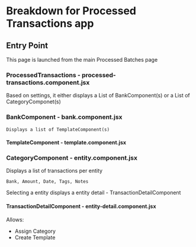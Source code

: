 # Breakdown for Processed Transactions app

## Entry Point

This page is launched from the main Processed Batches page

### ProcessedTransactions - processed-transactions.component.jsx

Based on settings, it either displays a List of BankComponent(s) or a List of CategoryComponet(s)

### BankComponent - bank.component.jsx

    Displays a list of TemplateComponent(s)

#### TemplateComponent - template.component.jsx


### CategoryComponent - entity.component.jsx

Displays a list of transactions per entity

    Bank, Amount, Date, Tags, Notes

Selecting a entity displays a entity detail - TransactionDetailComponent

#### TransactionDetailComponent - entity-detail.component.jsx

Allows:
- Assign Category
- Create Template
